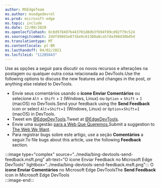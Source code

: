 ```yaml
---
author: MSEdgeTeam
ms.author: msedgedevrel
ms.prod: microsoft-edge
ms.topic: include
ms.date: 12/09/2020
ms.openlocfilehash: 8c0d978497b443701d8db3f694f89cd92f79c524
ms.sourcegitcommit: 2ddfd98d1e871be9c61380a8ca57da398d38bd54
ms.translationtype: MT
ms.contentlocale: pt-BR
ms.lasthandoff: 04/02/2021
ms.locfileid: "11205643"
---
```

<span data-ttu-id="5a802-101">Use as opções a seguir para discutir os novos recursos e alterações na postagem ou qualquer outra coisa relacionada ao DevTools.</span><span class="sxs-lookup"><span data-stu-id="5a802-101">Use the following options to discuss the new features and changes in the post, or anything else related to DevTools.</span></span>  

*   <span data-ttu-id="5a802-102">Envie seus comentários usando o **ícone Enviar Comentários** ou selecione `Alt` + `Shift` + `I` \(Windows, Linux\) ou `Option` + `Shift` + `I` \(macOS\) no DevTools.</span><span class="sxs-lookup"><span data-stu-id="5a802-102">Send your feedback using the **Send Feedback** icon or select `Alt`+`Shift`+`I` \(Windows, Linux\) or `Option`+`Shift`+`I` \(macOS\) in DevTools.</span></span>  
*   <span data-ttu-id="5a802-103">Tweet em [@EdgeDevTools][PostTweetEdgeDevTools].</span><span class="sxs-lookup"><span data-stu-id="5a802-103">Tweet at [@EdgeDevTools][PostTweetEdgeDevTools].</span></span>  
*   <span data-ttu-id="5a802-104">Envie uma sugestão [para a Web Que Queremos.][TheWebWeWant]</span><span class="sxs-lookup"><span data-stu-id="5a802-104">Submit a suggestion to [The Web We Want][TheWebWeWant].</span></span>  
*   <span data-ttu-id="5a802-105">Para registrar bugs sobre este artigo, use a seção **Comentários** a seguir.</span><span class="sxs-lookup"><span data-stu-id="5a802-105">To file bugs about this article, use the following **Feedback** section.</span></span>  

:::image type="complex" source="../media/bing-devtools-send-feedback.msft.png" alt-text="O ícone Enviar Feedback no Microsoft Edge DevTools" lightbox="../media/bing-devtools-send-feedback.msft.png":::
   <span data-ttu-id="5a802-107">O **ícone Enviar Comentários** no Microsoft Edge DevTools</span><span class="sxs-lookup"><span data-stu-id="5a802-107">The **Send Feedback** icon in Microsoft Edge DevTools</span></span>  
:::image-end:::  

<!-- links -->  

[PostTweetEdgeDevTools]: https://twitter.com/intent/tweet?text=@EdgeDevTools "@EdgeDevTools | Postar um Tweet"  

[EdgeDevToolsTwitterAccount]: https://twitter.com/EdgeDevTools "@EdgeDevTools conta do Twitter"  

[GitHubMicrosoftDocsEdgeDeveloperNewIssue]: https://github.com/MicrosoftDocs/edge-developer/issues/new?title=[DevTools%20Docs%20Feedback] "Novo Problema - MicrosoftDocs/desenvolvedor de borda - GitHub"  

[TheWebWeWant]: https://webwewant.fyi "A Web que queremos"  
